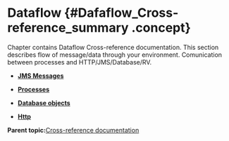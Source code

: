 # Dataflow {#Dafaflow_Cross-reference_summary .concept}

Chapter contains Dataflow Cross-reference documentation. This section describes flow of message/data through your environment. Comunication between processes and HTTP/JMS/Database/RV.

-   **[JMS Messages](../../cross/dataflow/jmsmessages/jmsmessages.md)**  

-   **[Processes](../../cross/dataflow/processes/processes.md)**  

-   **[Database objects](../../cross/dataflow/databaseobjects/databaseobjects.md)**  

-   **[Http](../../cross/dataflow/http/http.md)**  


**Parent topic:**[Cross-reference documentation](../../cross/cross.md)

